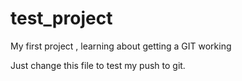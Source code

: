 test_project
============

My first project , learning about getting a GIT working

Just change this file to test my push to git.